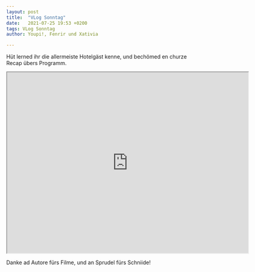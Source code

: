```yaml
---
layout: post
title:  "VLog Sonntag"
date:   2021-07-25 19:53 +0200
tags: VLog Sonntag
author: Youpi!, Fenrir und Xativia

---
```

Hüt lerned ihr die allermeiste Hotelgäst kenne, und bechömed en churze Recap übers Programm.

<iframe src="https://drive.google.com/file/d/1DrEfb6q5DFc2jJLrZmN7MT4O8qW_M8Ub/preview" width="640" height="480" allow="autoplay"></iframe>


Danke ad Autore fürs Filme, und an Sprudel fürs Schniide!
